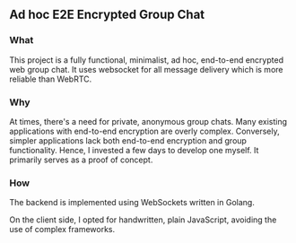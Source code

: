 ## Ad hoc E2E Encrypted Group Chat

### What
This project is a fully functional, minimalist, ad hoc, end-to-end encrypted web group chat. It uses websocket for all message delivery which is more reliable than WebRTC.

### Why
At times, there's a need for private, anonymous group chats. Many existing applications with end-to-end encryption are overly complex. Conversely, simpler applications lack both end-to-end encryption and group functionality. Hence, I invested a few days to develop one myself. It primarily serves as a proof of concept.

### How
The backend is implemented using WebSockets written in Golang.

On the client side, I opted for handwritten, plain JavaScript, avoiding the use of complex frameworks.

